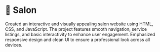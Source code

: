 # 💇 Salon

Created an interactive and visually appealing salon website using HTML, CSS, and JavaScript. The project features smooth navigation, service listings, and basic interactivity to enhance user engagement. Emphasized responsive design and clean UI to ensure a professional look across all devices.
